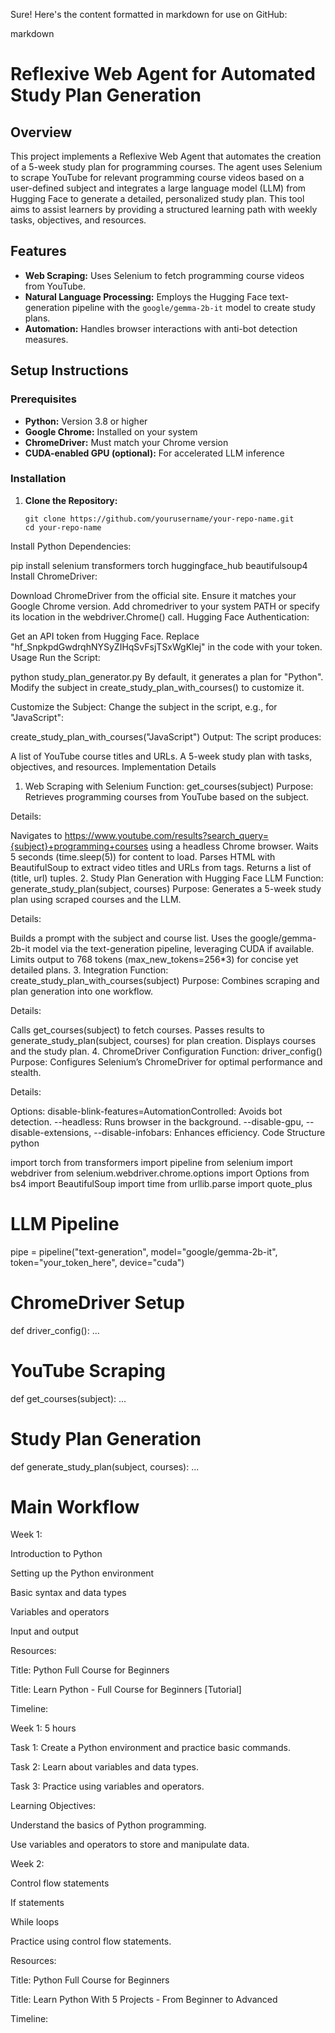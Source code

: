 Sure! Here's the content formatted in markdown for use on GitHub:

markdown


# Reflexive Web Agent for Automated Study Plan Generation

## Overview
This project implements a Reflexive Web Agent that automates the creation of a 5-week study plan for programming courses. The agent uses Selenium to scrape YouTube for relevant programming course videos based on a user-defined subject and integrates a large language model (LLM) from Hugging Face to generate a detailed, personalized study plan. This tool aims to assist learners by providing a structured learning path with weekly tasks, objectives, and resources.

## Features
- **Web Scraping:** Uses Selenium to fetch programming course videos from YouTube.
- **Natural Language Processing:** Employs the Hugging Face text-generation pipeline with the `google/gemma-2b-it` model to create study plans.
- **Automation:** Handles browser interactions with anti-bot detection measures.

## Setup Instructions

### Prerequisites
- **Python:** Version 3.8 or higher
- **Google Chrome:** Installed on your system
- **ChromeDriver:** Must match your Chrome version
- **CUDA-enabled GPU (optional):** For accelerated LLM inference

### Installation

1. **Clone the Repository:**
   ```
   git clone https://github.com/yourusername/your-repo-name.git
   cd your-repo-name
Install Python Dependencies:




pip install selenium transformers torch huggingface_hub beautifulsoup4
Install ChromeDriver:

Download ChromeDriver from the official site.
Ensure it matches your Google Chrome version.
Add chromedriver to your system PATH or specify its location in the webdriver.Chrome() call.
Hugging Face Authentication:

Get an API token from Hugging Face.
Replace "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" in the code with your token.
Usage
Run the Script:




python study_plan_generator.py
By default, it generates a plan for "Python". Modify the subject in create_study_plan_with_courses() to customize it.

Customize the Subject: Change the subject in the script, e.g., for "JavaScript":




create_study_plan_with_courses("JavaScript")
Output:
The script produces:

A list of YouTube course titles and URLs.
A 5-week study plan with tasks, objectives, and resources.
Implementation Details
1. Web Scraping with Selenium
Function: get_courses(subject)
Purpose: Retrieves programming courses from YouTube based on the subject.

Details:

Navigates to https://www.youtube.com/results?search_query={subject}+programming+courses using a headless Chrome browser.
Waits 5 seconds (time.sleep(5)) for content to load.
Parses HTML with BeautifulSoup to extract video titles and URLs from <a id="video-title"> tags.
Returns a list of (title, url) tuples.
2. Study Plan Generation with Hugging Face LLM
Function: generate_study_plan(subject, courses)
Purpose: Generates a 5-week study plan using scraped courses and the LLM.

Details:

Builds a prompt with the subject and course list.
Uses the google/gemma-2b-it model via the text-generation pipeline, leveraging CUDA if available.
Limits output to 768 tokens (max_new_tokens=256*3) for concise yet detailed plans.
3. Integration
Function: create_study_plan_with_courses(subject)
Purpose: Combines scraping and plan generation into one workflow.

Details:

Calls get_courses(subject) to fetch courses.
Passes results to generate_study_plan(subject, courses) for plan creation.
Displays courses and the study plan.
4. ChromeDriver Configuration
Function: driver_config()
Purpose: Configures Selenium’s ChromeDriver for optimal performance and stealth.

Details:

Options:
disable-blink-features=AutomationControlled: Avoids bot detection.
--headless: Runs browser in the background.
--disable-gpu, --disable-extensions, --disable-infobars: Enhances efficiency.
Code Structure
python


import torch
from transformers import pipeline
from selenium import webdriver
from selenium.webdriver.chrome.options import Options
from bs4 import BeautifulSoup
import time
from urllib.parse import quote_plus

# LLM Pipeline
pipe = pipeline("text-generation", model="google/gemma-2b-it", token="your_token_here", device="cuda")

# ChromeDriver Setup
def driver_config(): ...

# YouTube Scraping
def get_courses(subject): ...

# Study Plan Generation
def generate_study_plan(subject, courses): ...

# Main Workflow
Week 1:

Introduction to Python

Setting up the Python environment

Basic syntax and data types

Variables and operators

Input and output

Resources:

Title: Python Full Course for Beginners

Title: Learn Python - Full Course for Beginners [Tutorial]

Timeline:

Week 1: 5 hours

Task 1: Create a Python environment and practice basic commands.

Task 2: Learn about variables and data types.

Task 3: Practice using variables and operators.

Learning Objectives:

Understand the basics of Python programming.

Use variables and operators to store and manipulate data.

Week 2:

Control flow statements

If statements

While loops

Practice using control flow statements.

Resources:

Title: Python Full Course for Beginners

Title: Learn Python With 5 Projects - From Beginner to Advanced

Timeline:

